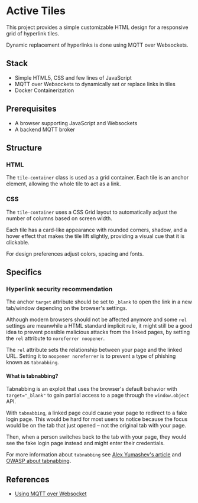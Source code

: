 # Active Tiles

This project provides a simple customizable HTML design for a responsive grid of hyperlink tiles.

Dynamic replacement of hyperlinks is done using MQTT over Websockets.

## Stack

- Simple HTML5, CSS and few lines of JavaScript
- MQTT over Websockets to dynamically set or replace links in tiles
- Docker Containerization

## Prerequisites

- A browser supporting JavaScript and Websockets
- A backend MQTT broker

## Structure

### HTML

The `tile-container` class is used as a grid container. 
Each tile is an anchor element, allowing the whole tile to act as a link.

### CSS

The `tile-container` uses a CSS Grid layout to automatically adjust 
the number of columns based on screen width.

Each tile has a card-like appearance with rounded corners, 
shadow, and a hover effect that makes the tile lift slightly,
providing a visual cue that it is clickable.

For design preferences adjust colors, spacing and fonts.

## Specifics

### Hyperlink security recommendation

The anchor `target` attribute should be set to `_blank` to open the link in a new tab/window depending on the browser's settings.

Although modern browsers should not be affected anymore and some `rel` settings are meanwhile a HTML standard implicit rule, 
it might still be a good idea to prevent possible malicious attacks from the linked pages, by setting the `rel` attribute to `noreferrer noopener`.

The `rel` attribute sets the relationship between your page and the linked URL. 
Setting it to `noopener noreferrer` is to prevent a type of phishing known as `tabnabbing`.

#### What is tabnabbing?

Tabnabbing is an exploit that uses the browser's default behavior with `target="_blank"` to gain partial access to a page through the `window.object` API.

With `tabnabbing`, a linked page could cause your page to redirect to a fake login page. 
This would be hard for most users to notice because the focus would be on the tab that 
just opened – not the original tab with your page.

Then, when a person switches back to the tab with your page, they would see the fake login page instead and might enter their credentials.

For more information about `tabnabbing` see [Alex Yumashev's article](https://www.jitbit.com/alexblog/256-targetblank---the-most-underestimated-vulnerability-ever/)
and [OWASP about tabnabbing](https://owasp.org/www-community/attacks/Reverse_Tabnabbing).

## References

- [Using MQTT over Websocket](https://www.emqx.com/en/blog/connect-to-mqtt-broker-with-websocket)

